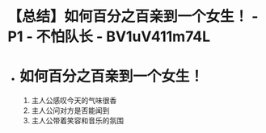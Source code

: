 # 【总结】如何百分之百亲到一个女生！ - P1 - 不怕队长 - BV1uV411m74L

-   # 如何百分之百亲到一个女生！
    1.  主人公感叹今天的气味很香
    2.  主人公问对方是否能闻到
    3.  主人公带着笑容和音乐的氛围
